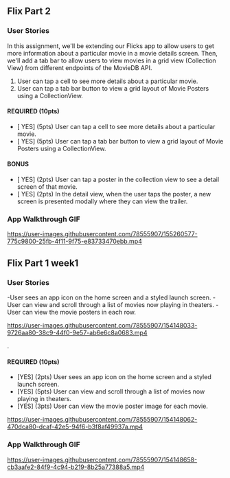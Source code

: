 
## Flix Part 2

### User Stories
In this assignment, we'll be extending our Flicks app to allow users to get more information about a particular movie in a movie details screen. Then, we'll add a tab bar to allow users to view movies in a grid view (Collection View) from different endpoints of the MovieDB API.
1. User can tap a cell to see more details about a particular movie.
2. User can tap a tab bar button to view a grid layout of Movie Posters using a CollectionView.
#### REQUIRED (10pts)
- [ YES] (5pts) User can tap a cell to see more details about a particular movie.
- [ YES] (5pts) User can tap a tab bar button to view a grid layout of Movie Posters using a CollectionView.

#### BONUS
- [ YES] (2pts) User can tap a poster in the collection view to see a detail screen of that movie.
- [ YES] (2pts) In the detail view, when the user taps the poster, a new screen is presented modally where they can view the trailer.

### App Walkthrough GIF





https://user-images.githubusercontent.com/78555907/155260577-775c9800-25fb-4f11-9f75-e83733470ebb.mp4





## Flix Part 1 week1

### User Stories
-User sees an app icon on the home screen and a styled launch screen.
-User can view and scroll through a list of movies now playing in theaters.
-User can view the movie posters in each row.


https://user-images.githubusercontent.com/78555907/154148033-9726aa80-38c9-44f0-9e57-ab6e6c8a0683.mp4


.

#### REQUIRED (10pts)
- [YES] (2pts) User sees an app icon on the home screen and a styled launch screen.
- [YES] (5pts) User can view and scroll through a list of movies now playing in theaters.
- [YES] (3pts) User can view the movie poster image for each movie.



https://user-images.githubusercontent.com/78555907/154148062-470dca80-dcaf-42e5-94f6-b3f8af49937a.mp4



### App Walkthrough GIF





https://user-images.githubusercontent.com/78555907/154148658-cb3aafe2-84f9-4c94-b219-8b25a77388a5.mp4



